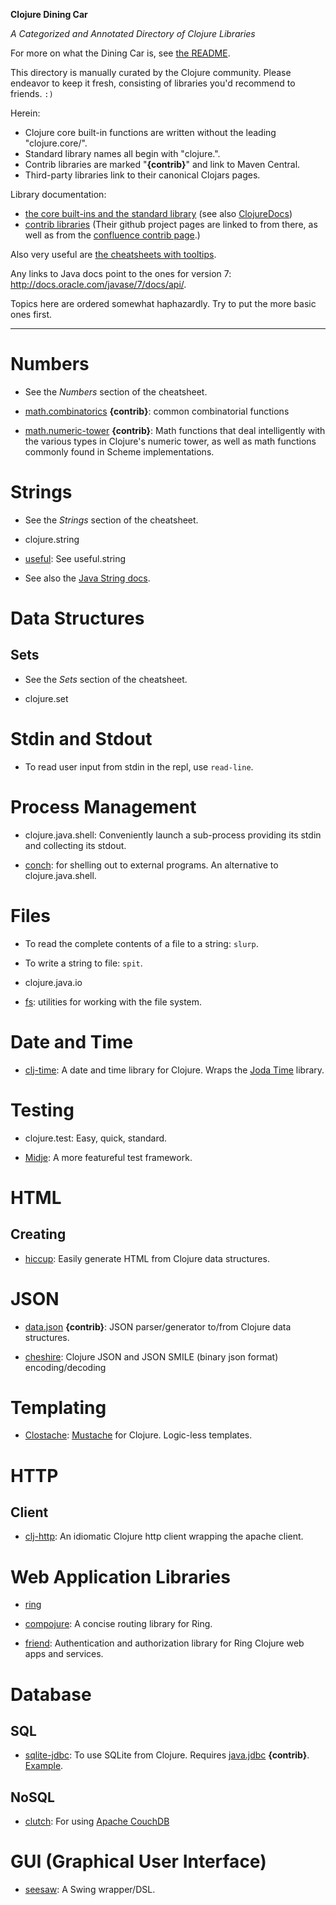 **Clojure Dining Car**

*A Categorized and Annotated Directory of Clojure Libraries*

For more on what the Dining Car is, see [the
README](https://github.com/clojure-dining-car/dining-car/blob/master/README.md).

This directory is manually curated by the Clojure community. Please
endeavor to keep it fresh, consisting of libraries you'd recommend to
friends. `:)`

Herein:

  * Clojure core built-in functions are written without the
    leading "clojure.core/".
  * Standard library names all begin with "clojure.".
  * Contrib libraries are marked "**{contrib}**" and link to Maven
    Central.
  * Third-party libraries link to their canonical Clojars pages.

Library documentation:

  * [the core built-ins and the standard
    library](http://clojure.github.com/clojure/index.html) (see also
    [ClojureDocs](http://clojuredocs.org/))
  * [contrib libraries](http://clojure.github.com/) (Their github
    project pages are linked to from there, as well as from the
    [confluence contrib
    page](http://dev.clojure.org/display/doc/Clojure+Contrib).)

Also very useful are [the cheatsheets with
tooltips](http://jafingerhut.github.com/).

Any links to Java docs point to the ones for version 7:
<http://docs.oracle.com/javase/7/docs/api/>.

Topics here are ordered somewhat haphazardly. Try to put the more
basic ones first.

**********************************************************************

Numbers
=======

  * See the *Numbers* section of the cheatsheet.

  * [math.combinatorics](http://search.maven.org/#search|ga|1|math.combinatorics)
    **{contrib}**: common combinatorial functions

  * [math.numeric-tower](http://search.maven.org/#search|ga|1|math.numeric-tower)
    **{contrib}**: Math functions that deal intelligently with the various types in
    Clojure's numeric tower, as well as math functions commonly found in Scheme
    implementations.


Strings
=======

  * See the *Strings* section of the cheatsheet.

  * clojure.string

  * [useful](https://clojars.org/useful): See useful.string

  * See also the [Java String
    docs](http://docs.oracle.com/javase/7/docs/api/java/lang/String.html).


Data Structures
===============

Sets
----

  * See the *Sets* section of the cheatsheet.

  * clojure.set


Stdin and Stdout
================

  * To read user input from stdin in the repl, use `read-line`.


Process Management
==================

  * clojure.java.shell: Conveniently launch a sub-process providing
    its stdin and collecting its stdout.

  * [conch](https://clojars.org/conch): for shelling out to external programs.
    An alternative to clojure.java.shell.


Files
=====

  * To read the complete contents of a file to a string: `slurp`.

  * To write a string to file: `spit`.

  * clojure.java.io

  * [fs](https://clojars.org/fs): utilities for working with the file
    system.


Date and Time
=============

  * [clj-time](https://clojars.org/clj-time): A date and time library
    for Clojure. Wraps the [Joda
    Time](http://joda-time.sourceforge.net/) library.
  

Testing
=======

  * clojure.test: Easy, quick, standard.

  * [Midje](https://clojars.org/midje): A more featureful test framework.


HTML
====

Creating
--------

  * [hiccup](https://clojars.org/hiccup): Easily generate HTML from
    Clojure data structures.


JSON
====

  * [data.json](http://search.maven.org/#search|ga|1|data.json)
    **{contrib}**: JSON parser/generator to/from Clojure data
    structures.

  * [cheshire](https://clojars.org/cheshire): Clojure JSON and JSON
    SMILE (binary json format) encoding/decoding


Templating
==========

  * [Clostache](https://clojars.org/de.ubercode.clostache/clostache):
    [Mustache](http://mustache.github.com/) for Clojure. Logic-less
    templates.


HTTP
====

Client
------

  * [clj-http](https://clojars.org/clj-http): An idiomatic Clojure
    http client wrapping the apache client.


Web Application Libraries
=========================

  * [ring](https://clojars.org/ring)

  * [compojure](https://clojars.org/compojure): A concise routing library for Ring.

  * [friend](https://clojars.org/com.cemerick/friend): Authentication
    and authorization library for Ring Clojure web apps and services.


Database
========

SQL
---

  * [sqlite-jdbc](http://search.maven.org/#search|ga|1|sqlite-jdbc):
    To use SQLite from Clojure. Requires
    [java.jdbc](http://search.maven.org/#search|ga|1|java.jdbc)
    **{contrib}**. [Example](blob/master/examples/java.jdbc.md).

NoSQL
-----

  * [clutch](https://clojars.org/com.ashafa/clutch): For using [Apache
    CouchDB](http://couchdb.apache.org/)


GUI (Graphical User Interface)
==============================

  * [seesaw](https://clojars.org/seesaw): A Swing wrapper/DSL.
